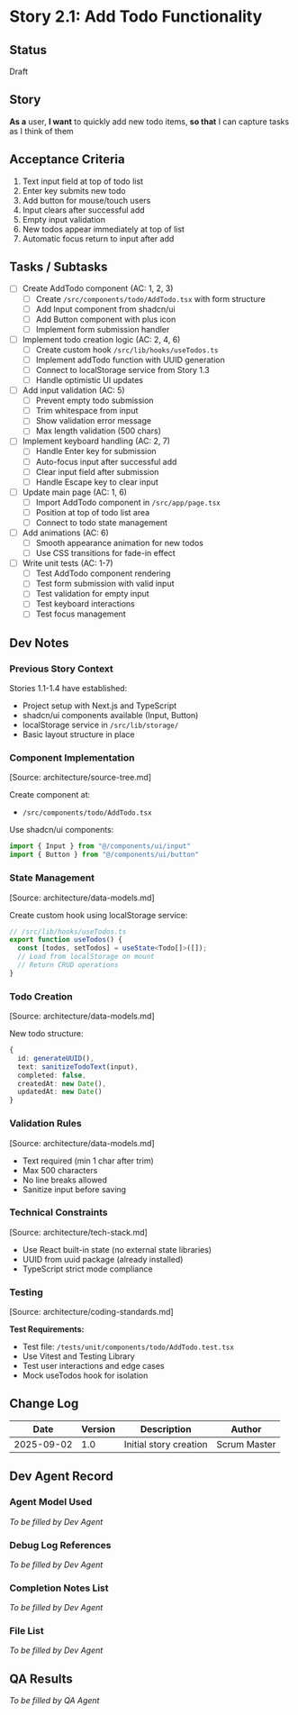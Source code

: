 # Story 2.1: Add Todo Functionality

## Status
Draft

## Story
**As a** user,
**I want** to quickly add new todo items,
**so that** I can capture tasks as I think of them

## Acceptance Criteria
1. Text input field at top of todo list
2. Enter key submits new todo
3. Add button for mouse/touch users
4. Input clears after successful add
5. Empty input validation
6. New todos appear immediately at top of list
7. Automatic focus return to input after add

## Tasks / Subtasks
- [ ] Create AddTodo component (AC: 1, 2, 3)
  - [ ] Create `/src/components/todo/AddTodo.tsx` with form structure
  - [ ] Add Input component from shadcn/ui
  - [ ] Add Button component with plus icon
  - [ ] Implement form submission handler
- [ ] Implement todo creation logic (AC: 2, 4, 6)
  - [ ] Create custom hook `/src/lib/hooks/useTodos.ts`
  - [ ] Implement addTodo function with UUID generation
  - [ ] Connect to localStorage service from Story 1.3
  - [ ] Handle optimistic UI updates
- [ ] Add input validation (AC: 5)
  - [ ] Prevent empty todo submission
  - [ ] Trim whitespace from input
  - [ ] Show validation error message
  - [ ] Max length validation (500 chars)
- [ ] Implement keyboard handling (AC: 2, 7)
  - [ ] Handle Enter key for submission
  - [ ] Auto-focus input after successful add
  - [ ] Clear input field after submission
  - [ ] Handle Escape key to clear input
- [ ] Update main page (AC: 1, 6)
  - [ ] Import AddTodo component in `/src/app/page.tsx`
  - [ ] Position at top of todo list area
  - [ ] Connect to todo state management
- [ ] Add animations (AC: 6)
  - [ ] Smooth appearance animation for new todos
  - [ ] Use CSS transitions for fade-in effect
- [ ] Write unit tests (AC: 1-7)
  - [ ] Test AddTodo component rendering
  - [ ] Test form submission with valid input
  - [ ] Test validation for empty input
  - [ ] Test keyboard interactions
  - [ ] Test focus management

## Dev Notes

### Previous Story Context
Stories 1.1-1.4 have established:
- Project setup with Next.js and TypeScript
- shadcn/ui components available (Input, Button)
- localStorage service in `/src/lib/storage/`
- Basic layout structure in place

### Component Implementation
[Source: architecture/source-tree.md]

Create component at:
- `/src/components/todo/AddTodo.tsx`

Use shadcn/ui components:
```typescript
import { Input } from "@/components/ui/input"
import { Button } from "@/components/ui/button"
```

### State Management
[Source: architecture/data-models.md]

Create custom hook using localStorage service:
```typescript
// /src/lib/hooks/useTodos.ts
export function useTodos() {
  const [todos, setTodos] = useState<Todo[]>([]);
  // Load from localStorage on mount
  // Return CRUD operations
}
```

### Todo Creation
[Source: architecture/data-models.md]

New todo structure:
```typescript
{
  id: generateUUID(),
  text: sanitizeTodoText(input),
  completed: false,
  createdAt: new Date(),
  updatedAt: new Date()
}
```

### Validation Rules
[Source: architecture/data-models.md]
- Text required (min 1 char after trim)
- Max 500 characters
- No line breaks allowed
- Sanitize input before saving

### Technical Constraints
[Source: architecture/tech-stack.md]
- Use React built-in state (no external state libraries)
- UUID from uuid package (already installed)
- TypeScript strict mode compliance

### Testing
[Source: architecture/coding-standards.md]

**Test Requirements:**
- Test file: `/tests/unit/components/todo/AddTodo.test.tsx`
- Use Vitest and Testing Library
- Test user interactions and edge cases
- Mock useTodos hook for isolation

## Change Log
| Date | Version | Description | Author |
|------|---------|-------------|--------|
| 2025-09-02 | 1.0 | Initial story creation | Scrum Master |

## Dev Agent Record

### Agent Model Used
_To be filled by Dev Agent_

### Debug Log References
_To be filled by Dev Agent_

### Completion Notes List
_To be filled by Dev Agent_

### File List
_To be filled by Dev Agent_

## QA Results
_To be filled by QA Agent_